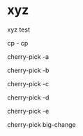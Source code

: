 # xyz

xyz test

cp - cp

cherry-pick -a

cherry-pick -b

cherry-pick -c

cherry-pick -d

cherry-pick -e

cherry-pick big-change
